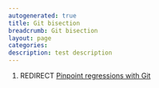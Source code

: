 ```yaml
---
autogenerated: true
title: Git bisection
breadcrumb: Git bisection
layout: page
categories: 
description: test description
---
```


1.  REDIRECT [Pinpoint regressions with Git](Pinpoint_regressions_with_Git "wikilink")
